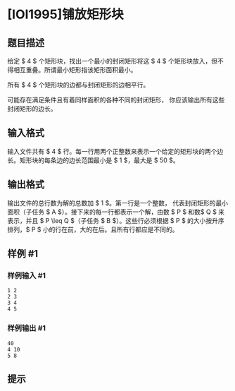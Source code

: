 # [IOI1995]铺放矩形块

## 题目描述

给定 $ 4 $ 个矩形块，找出一个最小的封闭矩形将这 $ 4 $ 个矩形块放入，但不得相互重叠。所谓最小矩形指该矩形面积最小。

所有 $ 4 $ 个矩形块的边都与封闭矩形的边相平行。

可能存在满足条件且有着同样面积的各种不同的封闭矩形， 你应该输出所有这些封闭矩形的边长。


## 输入格式

输入文件共有 $ 4 $ 行。每一行用两个正整数来表示一个给定的矩形块的两个边长。矩形块的每条边的边长范围最小是 $ 1 $，最大是 $ 50 $。

## 输出格式

输出文件的总行数为解的总数加 $ 1 $。第一行是一个整数， 代表封闭矩形的最小面积（子任务 $ A $）。接下来的每一行都表示一个解，由数 $ P $ 和数$ Q $ 来表示，并且 $ P \leq Q $（子任务 $ B $）。这些行必须根据 $ P $ 的大小按升序排列，$ P $ 小的行在前，大的在后。且所有行都应是不同的。

## 样例 #1

### 样例输入 #1
```
1 2
2 3
3 4
4 5
```

### 样例输出 #1

```
40
4 10
5 8
```

## 提示


